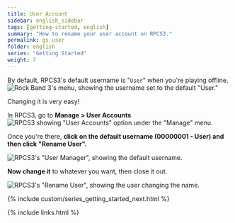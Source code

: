 ```yaml
---
title: User Account
sidebar: english_sidebar
tags: [getting-started, english]
summary: "How to rename your user account on RPCS3."
permalink: gs_user
folder: english
series: "Getting Started"
weight: 7
---
```


By default, RPCS3's default username is "`User`" when you're playing offline.  
![Rock Band 3's menu, showing the username set to the default "User."](https://carlmylo.github.io/rb3-pc/images/conf/rb3user.png "Rock Band 3: User")

Changing it is very easy!

In RPCS3, go to **Manage > User Accounts** 
![RPCS3 showing "User Accounts" option under the "Manage" menu.](https://carlmylo.github.io/rb3-pc/images/conf/rpcs3user.png "RPCS3: User Accounts")

Once you're there, **click on the default username (00000001 - User) and then click "Rename User".** 

![RPCS3's "User Manager", showing the default username.](https://carlmylo.github.io/rb3-pc/images/conf/rpcs3rename.png "RPCS3: User Accounts")

**Now change it** to whatever you want, then close it out.  

![RPCS3's "Rename User", showing the user changing the name.](https://carlmylo.github.io/rb3-pc/images/conf/rpcs3namepanel.png "RPCS3: Rename User")

{% include custom/series_getting_started_next.html %}

{% include links.html %}
